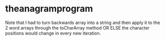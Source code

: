 # theanagramprogram

Note that I had to turn backwards array into a string and then apply it to the 2 word arrays through the toCharArray method OR ELSE the character positions would change in every new iteration.
